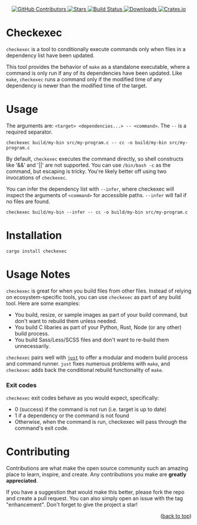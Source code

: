 <div id="top"></div>

<p align="center">
<a href="https://github.com/kurtbuilds/checkexec/graphs/contributors">
    <img src="https://img.shields.io/github/contributors/kurtbuilds/checkexec.svg?style=flat-square" alt="GitHub Contributors" />
</a>
<a href="https://github.com/kurtbuilds/checkexec/stargazers">
    <img src="https://img.shields.io/github/stars/kurtbuilds/checkexec.svg?style=flat-square" alt="Stars" />
</a>
<a href="https://github.com/kurtbuilds/checkexec/actions">
    <img src="https://img.shields.io/github/workflow/status/kurtbuilds/checkexec/Run%20Tests?style=flat-square" alt="Build Status" />
</a>
<a href="https://crates.io/crates/checkexec">
    <img src="https://img.shields.io/crates/d/checkexec?style=flat-square" alt="Downloads" />
</a>
<a href="https://crates.io/crates/checkexec">
    <img src="https://img.shields.io/crates/v/checkexec?style=flat-square" alt="Crates.io" />
</a>

</p>

# Checkexec

`checkexec` is a tool to conditionally execute commands only when files in a dependency list have been updated.

This tool provides the behavior of `make` as a standalone executable, where a command is only run if any of its 
dependencies have been updated. Like `make`, `checkexec` runs a command only if the modified time of any dependency 
is newer than the modified time of the target. 

# Usage

The arguments are: `<target> <dependencies...> -- <command>`. The `--` is a required separator.

    checkexec build/my-bin src/my-program.c -- cc -o build/my-bin src/my-program.c

By default, `checkexec` executes the command directly, so shell constructs like '&&' and '||' are not supported.
You can use `/bin/bash -c` as the command, but escaping is tricky. You're likely better off using two invocations of
`checkexec`.

You can infer the dependency list with `--infer`, where checkexec will inspect the arguments of `<command>` for 
accessible paths. `--infer` will fail if no files are found.

    checkexec build/my-bin --infer -- cc -o build/my-bin src/my-program.c

# Installation

    cargo install checkexec

# Usage Notes

`checkexec` is great for when you build files from other files. Instead of relying on
ecosystem-specific tools, you can use `checkexec` as part of any build tool. Here are some examples:

- You build, resize, or sample images as part of your build command, but don't want to rebuild them unless needed.
- You build C libaries as part of your Python, Rust, Node (or any other) build process.
- You build Sass/Less/SCSS files and don't want to re-build them unnecessarily.

`checkexec` pairs well with [`just`](https://github.com/casey/just) to offer a modular and
modern build process and command runner. `just` fixes numerous problems with
`make`, and `checkexec` adds back the conditional rebuild functionality of `make`.

### Exit codes

`checkexec` exit codes behave as you would expect, specifically:

- 0 (success) if the command is not run (i.e. target is up to date)
- 1 if a dependency or the command is not found
- Otherwise, when the command is run, checkexec will pass through the command's exit code.

# Contributing

Contributions are what make the open source community such an amazing place to learn, inspire, and create. 
Any contributions you make are **greatly appreciated**.

If you have a suggestion that would make this better, please fork the repo and create a pull request. 
You can also simply open an issue with the tag "enhancement".
Don't forget to give the project a star!

<p align="right">(<a href="#top">back to top</a>)</p>

